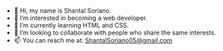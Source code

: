 - 👋 Hi, my name is Shantal Soriano.
- 👀 I’m interested in becoming a web developer.
- 🌱 I’m currently learning HTML and CSS.
- 💞️ I’m looking to collaborate with people who share the same interests. 
- 📫 You can reach me at: ShantalSoriano05@gmail.com

<!---
ShantalSoriano/ShantalSoriano is a ✨ special ✨ repository because its `README.md` (this file) appears on your GitHub profile.
You can click the Preview link to take a look at your changes.
--->
